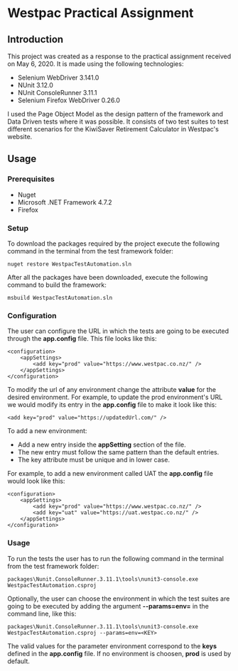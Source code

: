 ﻿# Westpac Practical Assignment

## Introduction

This project was created as a response to the practical assignment received on May 6, 2020. It is made using the following technologies:

* Selenium WebDriver 3.141.0
* NUnit 3.12.0
* NUnit ConsoleRunner 3.11.1
* Selenium Firefox WebDriver 0.26.0

I used the Page Object Model as the design pattern of the framework and Data Driven tests where it was possible.
It consists of two test suites to test different scenarios for the KiwiSaver Retirement Calculator in Westpac's website.

## Usage

### Prerequisites

* Nuget
* Microsoft .NET Framework 4.7.2
* Firefox

### Setup

To download the packages required by the project execute the following command in the terminal from the test framework folder:

	nuget restore WestpacTestAutomation.sln

After all the packages have been downloaded, execute the following command to build the framework:

	msbuild WestpacTestAutomation.sln

### Configuration

The user can configure the URL in which the tests are going to be executed through the **app.config** file. This file looks like this:

	<configuration>
		<appSettings>
			<add key="prod" value="https://www.westpac.co.nz/" />
		</appSettings>
	</configuration>

To modify the url of any environment change the attribute **value** for the desired environment. For example, to update the prod environment's URL we would modify its entry in the **app.config** file to make it look like this:

	<add key="prod" value="https://updatedUrl.com/" />

To add a new environment:

* Add a new entry inside the **appSetting** section of the file.
* The new entry must follow the same pattern than the default entries.
* The key attribute must be unique and in lower case.

For example, to add a new environment called UAT the **app.config** file would look like this:

	<configuration>
		<appSettings>
			<add key="prod" value="https://www.westpac.co.nz/" />
			<add key="uat" value="https://uat.westpac.co.nz/" />
		</appSettings>
	</configuration>

### Usage

To run the tests the user has to run the following command in the terminal from the test framework folder:

	packages\Nunit.ConsoleRunner.3.11.1\tools\nunit3-console.exe WestpacTestAutomation.csproj

Optionally, the user can choose the environment in which the test suites are going to be executed by adding the argument **--params=env=<KEY>** in the command line, like this:

	packages\Nunit.ConsoleRunner.3.11.1\tools\nunit3-console.exe WestpacTestAutomation.csproj --params=env=<KEY>

The valid values for the parameter environment correspond to the **keys** defined in the **app.config** file. If no environment is choosen, **prod** is used by default.